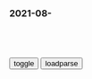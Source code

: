 ### 2021-08-　

```note
```

<table id="tbc" style="white-space:pre-wrap">
</table>
<button onclick="toggleb()">toggle</button>
<button onclick="loadparse()">loadparse</button>
<br>
<!-- 🌸<br>🍅-　-🍑<hr>🍀 --> <textarea rows="30" cols="100" style="display: none" id="tar">

90后美术老师拍8000下篮球绘出120平科比画像：被曼巴精神激励
https://baijiahao.baidu.com/s?id=1709000654851630365&wfr=spider&for=pc

https://pics1.baidu.com/feed/37d12f2eb9389b5040cef0ffc871e6d4e7116e32.png?token=ae74c0d013943bee3f0fbe5f4d8bb415

2021/8/26下午11:06:29

题葡萄图_百度百科
https://baike.baidu.com/item/%E9%A2%98%E8%91%A1%E8%90%84%E5%9B%BE/4304921?fr=aladdin

半生落魄已成翁，独立书斋啸晚风。
笔底明珠无处卖，闲抛闲掷野藤中。

2021/8/26下午9:34:44

喉咙被鱼刺卡住了咋办？还在喝醋吗？用错方法会危及生命！_腾讯新闻
https://new.qq.com/omn/20210824/20210824A0BWV600.html

2021/8/26下午9:26:36

鱼刺卡喉咙喝醋来软化？还有这些错误做法，可能你爸妈都给你试过|饭团|越卡越|张杰|鱼骨_网易订阅
https://www.163.com/dy/article/GHPE6A4B05348F8L.html

鱼刺卡喉咙喝醋来软化？还有这些错误做法，可能你爸妈都给你试过|饭团|越卡越|张杰|鱼骨_网易订阅

2021/8/26下午9:27:34

2021年最狠的十个段子|偷拍
https://xw.qq.com/cmsid/20210823A01KFV00?pgv_ref=baidutw

1、根治
问：如果狗仔不再偷拍明星而转向偷拍官员，那贪官污吏会不会得到根治？
答：贪官不会得到根治，但狗仔将会得到根治。

2、解决不了问题，就解决提出问题的人
小时候，我妈告诉我隔夜的水不能喝。我问她：“早上6点烧的水，下午3点能喝吗？”我妈说“能喝”。我又问：“晚上9点烧的水，早上6点能喝吗？”我妈说“不能喝”。我说：“同样是几个小时的水，同样的储存环境，晚上温度低更利于保存，为啥后者不能喝？”我妈想了想，把我打了一顿。
评论：解决不了问题，就把提出问题人的干掉；暴力不能解决问题，但暴力可以解决提出问题的人。

3、道德危机
道德危机的最大的悲哀，不是社会道德水平下滑，不是失去了道德底线……而是那些已经没有道德底线的人，却在给那些坚持道德底线的人上道德课。

4、方便面不能多吃
有位记者去偏远山区采访，碰到一位母亲正在给几岁的孩子煮方便面，于是记者说：“方便面是垃圾食品，不能多吃。”
母亲说：“肯定不会多吃的。今天他过生日，才给他吃一次，平时哪里舍得吃？”

5、信仰
信仰是什么？
“你走过大桥吗？”
“走过。”
“桥上有栏杆吗？”
“有。”
“你过桥的时候扶栏杆吗？”
“不扶。”
“那么，栏杆对你来说就没用了？”
“当然有用了，没有栏杆护着，掉下去怎么办！”
“可是你并没有扶栏杆啊？”
“哎，是啊，有栏杆，可我并不扶；可是没有，我会害怕，这是怎么回事啊？”
“这就是信仰。信仰就是桥上的栏杆。它立在你身边护着你，你不需要握住它，却感到生命有了保障。”

6、不能拿我的钱去养你的家人
某男每天施舍给街口一乞丐5元，从不间断。婚后改为2元，生子后改为1元。有一天乞丐忍不住问：“先生，为什么你给我的钱越来越少？”某男答：“独身时没什么压力，后有妻，再有子，生活负担重，只能给1元了。”乞丐听后大怒：“你太不厚道，再有压力，也不能拿我的钱去养你的家人……”

7、相同的问题
有时候，我很想质问上帝：为什么对这个世界上的贫穷、饥饿和不公……视而不见、袖手旁观、毫不作为呢？
但，我又怕上帝会问我同样的问题……

8、狼和狗
狗问狼：你有房子、车子吗？
狼说没有。
狗又问：你有一日三餐和水果吗？
狼说没有。
狗又问：那你有人哄你玩，带你逛街吗？
狼说没有。
狗鄙视的说：你真无能，怎么什么都没有！
狼笑了：我有不吃屎的个性，我有我追逐的目标，我有你没有的自由，我是孤寂的狼，而你只是一只自以为幸福的狗。
狼虽说没有狮子凶狠，没有豹子敏捷，但你什么时候在马戏团见过它呢？

9、高档消费
今天我问一个朋友：“你去过高级场所消费过吗？”
朋友想了想问我：“难道医院不算吗？”

10、邪不胜正
武侠小说里最常见到的一句话是：自古邪不能胜正。
随着年岁的增长，越来越觉得这句话说得对。因为邪一旦胜了正，他就不是邪了，对方才是邪，他是正。
假如这个世界堕入黑暗，那么，吹灭最后一盏灯的，不是坏人的嚣张，而是好人的沉默！

2021/8/26下午9:47:49

春晚导演彩排好了的故意让刘谦玩王力宏梗，结果当事人公开表示不喜欢这个梗，春晚节目组马上甩锅给刘谦说这是个人行为临时发挥。
刘谦反怼说这是春晚，彩排过多次，结果春晚节目组被揭穿了恼羞成怒，自此封杀刘谦。

听君一席话，如听一席话，如果你点进来看这篇文章，你就会看到一篇文章
https://mp.weixin.qq.com/s/v9wOmLXeC0QonefM2vFcFA

废话梗是什么意思？废话梗是什么梗？废话梗又是从何而来？为什么一瞬间就有好多人使用这个梗？
相信不少同学都很想了解这个梗，下面就让小编来为大家介绍一下废话梗的详细内容。
事实上废话梗呢就是网络上的一种梗，具体是怎么来的呢，小编也不太清楚。
好了，以上就是有关废话梗的全部内容，希望能够帮助到大家。

比如l导讲话：
嗯……那个…好，接下来我简单讲两句啊，简单讲两句，咱们这个，就是这个，咱们这个小组，对于目前的工作积极性，啊，工作积极性，我觉得是，工作积极性需要做一定的加强，啊，就是加强。

https://mmbiz.qpic.cn/mmbiz_png/b1oODpqxQpaTYVzZ6dAPyVUBlEHhmC3bia2dhEE51tMG5tYJeojF6nGeMdqk4bM8xic9UMDnSCtmJE4o9Z7NnC0w/640?wx_fmt=png&tp=webp&wxfrom=5&wx_lazy=1&wx_co=1

2021/8/26下午9:38:04

东风快递《战争就在下一秒》 X BGM虹猫_哔哩哔哩_bilibili
https://www.bilibili.com/video/BV1Zb4y1z7zJ

人生不过一百年_百度百科
https://baike.baidu.com/item/%E4%BA%BA%E7%94%9F%E4%B8%8D%E8%BF%87%E4%B8%80%E7%99%BE%E5%B9%B4

怎么活
也不过一百年

塔利班：我们不希望日本人离开，但自卫队……
https://baijiahao.baidu.com/s?id=1709122168831638370&wfr=spider&for=pc

baolon2008
在澡盆里泡三天以上的人

蜀黍很忙的
应该是种在地里的人吧

2021/8/26下午2:48:05

精彩别致的励志语录，句句鼓舞人心！_腾讯新闻
https://new.qq.com/omn/20210530/20210530A04AFX00.html

一、这个世界能轻而易举、毫不费劲做到的，只有贫穷和衰老，其它的都需要努力。

四、人在春风得意时，布好局；四面楚歌时，才会有条路。

五、我们总以为生活稀松平常，总在把挥霍当成常态。其实生命极其有限，每一个不曾努力的日子，都是对自己的一种辜负。

六、生活不能等别人来安排，要自已去争取和奋斗；而不论其结果是喜是悲，但可以慰藉的是，你总不枉在这世界上活了一场。

八、先把自己变成想要的样子，然后遇一个无需取悦的人。友情爱情或者生活都一样，安全感都得自己给自己。

九、每天多一点点的努力，不为别的，只为了日后能够多一些选择，选择云卷云舒的小日子，选择自己喜欢的人。

十、人脉只会给你机会，但抓住机会还是要靠真本事。所以啊，修炼自己，比到处逢迎别人重要的多。

二十四、努力奋斗的意义大概是：不要当父母需要你时，除了眼泪，一无所有。不要当孩子需要你时，除了惭愧一无所有。不要当自己回首过去，除了蹉跎，一无所有。

二十八、真正的努力，不是比谁花的时间更多，谁把自己虐得更惨。实际上，清晰的目标比盲目的努力更重要，深入的思考比低水平的重复更重要。反思和调整努力方式，找到合适自己的方法，才会事半功倍。

二十九、贫穷不能等，因为时间久了，你就会贫穷习惯了。懒惰不能等，因为勤奋迟了，你只会成为寄生虫。梦想不能等，因为努力晚了，人老就无能为力了。学习不能等，因为懂得少了，就没本事梦想成真了。

三十、人生有许多的第一次，没开始前总以为自己做不来，但真正动手之后就会发现，现实中的困难并不及想象中的十分之一。再难的事情，只要我们着手去做了，难度就会一点点变小。其实，你比你想象中更厉害。

2021/8/26上午10:16:50

</textarea> <!-- 🍀<br>🍑-　-🍅<hr>🌸 -->

```tip
```

<script src="https://cdn.jsdelivr.net/npm/jquery@3.5.1/dist/jquery.min.js"></script>

<link rel="stylesheet" href="https://cdn.jsdelivr.net/gh/fancyapps/fancybox@3.5.7/dist/jquery.fancybox.min.css" />
<script src="https://cdn.jsdelivr.net/gh/fancyapps/fancybox@3.5.7/dist/jquery.fancybox.min.js"></script>

<script type="text/javascript">

var __urlRegex = /(\b(https?|ftp|file):\/\/[-A-Z0-9+&@#\/%?=~_|!:,.;]*[-A-Z0-9+&@#\/%=~_|])/ig;
var __imgRegex = /\.(?:jpe?g|gif|png)$/i;

loadparse();

function parseURL($string){

    var exp = __urlRegex;
    return $string.replace(exp,function(match){
            __imgRegex.lastIndex=0;
            if(__imgRegex.test(match)){
                return '<a data-fancybox="gallery" href="' + match.replace("/p=700", "")
                 + '"><img src="' + match.replace("/p=700", "/p=160x200")+'" width="64"></a>';
            }
            else{
                return '<a href="' + match + '" target="_blank">' + match + '</a>';
            }
        }
    );
}

function loadparse() {
  tbc.innerHTML = parseURL(tar.value);
}

function toggleb() {
  var x = document.getElementById("tar");
  if (x.style.display === "none") {
    x.style.display = "";
  } else {
    x.style.display = "none";
  }
}

</script>
